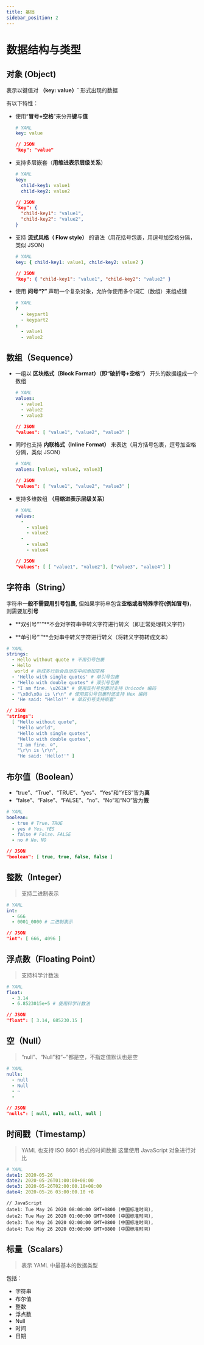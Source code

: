 ```yaml
---
title: 基础
sidebar_position: 2
---
```


# 数据结构与类型

## 对象 (Object)

表示以键值对 **（key: value）`** 形式出现的数据

有以下特性：

- 使用“**冒号+空格**”来分开**键**与**值**
  ```YAML
  # YAML
  key: value
  ```

  ```JSON
  // JSON
  "key": "value"
  ```

- 支持多层嵌套（**用缩进表示层级关系**）
  ```YAML
  # YAML
  key:
    child-key1: value1
    child-key2: value2
  ```

  ```JSON
  // JSON
  "key": {
    "child-key1": "value1",
    "child-key2": "value2",
  }
  ```
- 支持 **流式风格（ Flow style）** 的语法（用花括号包裹，用逗号加空格分隔，类似 JSON）
  ```YAML
  # YAML
  key: { child-key1: value1, child-key2: value2 }
  ```

  ```JSON
  // JSON
  "key": { "child-key1": "value1", "child-key2": "value2" }
  ```

- 使用 **问号“?”** 声明一个复杂对象，允许你使用多个词汇（数组）来组成键
  ```YAML
  # YAML
  ?
    - keypart1
    - keypart2
  :
    - value1
    - value2

## 数组（Sequence）

- 一组以 **区块格式（Block Format）（即“破折号+空格”）** 开头的数据组成一个数组
  ```YAML
  # YAML
  values:
    - value1
    - value2
    - value3
  ```
  
  ```JSON
  // JSON
  "values": [ "value1", "value2", "value3" ]
  ```

- 同时也支持 **内联格式（Inline Format）** 来表达（用方括号包裹，逗号加空格分隔，类似 JSON）
  ```YAML
  # YAML
  values: [value1, value2, value3]
  ```
  
  ```JSON
  // JSON
  "values": [ "value1", "value2", "value3" ]
  ```

- 支持多维数组 **（用缩进表示层级关系）**
  ```YAML
  # YAML
  values:
    -
      - value1
      - value2
    -
      - value3
      - value4
  ```

  ```JSON
  // JSON
  "values": [ [ "value1", "value2"], ["value3", "value4"] ]
  ```

## 字符串（String）

字符串**一般不需要用引号包裹**, 但如果字符串包含**空格或者特殊字符(例如冒号)**，则需要加**引号**

- **双引号“"”**不会对字符串中转义字符进行转义（即正常处理转义字符）

- **单引号“'”**会对串中转义字符进行转义（将转义字符转成文本）

```YAML
# YAML
strings:
  - Hello without quote # 不用引号包裹
  - Hello
   world # 拆成多行后会自动在中间添加空格
  - 'Hello with single quotes' # 单引号包裹
  - "Hello with double quotes" # 双引号包裹
  - "I am fine. \u263A" # 使用双引号包裹时支持 Unicode 编码
  - "\x0d\x0a is \r\n" # 使用双引号包裹时还支持 Hex 编码
  - 'He said: "Hello!"' # 单双引号支持嵌套"
```

```JSON
// JSON
"strings":
  [ "Hello without quote",
    "Hello world",
    "Hello with single quotes",
    "Hello with double quotes",
    "I am fine. ☺",
    "\r\n is \r\n",
    "He said: 'Hello!'" ]
```

## 布尔值（Boolean）

- “true”、“True”、“TRUE”、“yes”、“Yes”和“YES”皆为**真**
- “false”、“False”、“FALSE”、“no”、“No”和“NO”皆为**假**

```YAML
# YAML
boolean:
  - true # True、TRUE
  - yes # Yes、YES
  - false # False、FALSE
  - no # No、NO
```

```JSON
// JSON
"boolean": [ true, true, false, false ]
```

## 整数（Integer）

> 支持二进制表示

```YAML
# YAML
int:
  - 666
  - 0001_0000 # 二进制表示
```

```JSON
// JSON
"int": [ 666, 4096 ]
```

## 浮点数（Floating Point）

> 支持科学计数法

```YAML
# YAML
float:
  - 3.14
  - 6.8523015e+5 # 使用科学计数法
```

```JSON
// JSON
"float": [ 3.14, 685230.15 ]
```

## 空（Null）

> “null”、“Null”和“~”都是空，不指定值默认也是空

```YAML
# YAML
nulls:
  - null
  - Null
  - ~
  -
```

```JSON
// JSON
"nulls": [ null, null, null, null ]
```
## 时间戳（Timestamp）

> YAML 也支持 ISO 8601 格式的时间数据
> 这里使用 JavaScript 对象进行对比

```YAML
# YAML
date1: 2020-05-26
date2: 2020-05-26T01:00:00+08:00
dete3: 2020-05-26T02:00:00.10+08:00
date4: 2020-05-26 03:00:00.10 +8
```

```JS
// JavaScript
date1: Tue May 26 2020 08:00:00 GMT+0800 (中国标准时间),
date2: Tue May 26 2020 01:00:00 GMT+0800 (中国标准时间),
dete3: Tue May 26 2020 02:00:00 GMT+0800 (中国标准时间),
date4: Tue May 26 2020 03:00:00 GMT+0800 (中国标准时间)
```

## 标量（Scalars）

> 表示 YAML 中最基本的数据类型

包括：
- 字符串
- 布尔值
- 整数
- 浮点数
- Null
- 时间
- 日期

